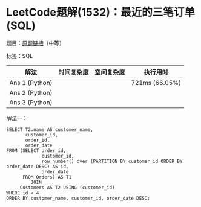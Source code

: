 # LeetCode题解(1532)：最近的三笔订单(SQL)

题目：[原题链接](https://leetcode-cn.com/problems/the-most-recent-three-orders/)（中等）

标签：SQL

| 解法           | 时间复杂度 | 空间复杂度 | 执行用时       |
| -------------- | ---------- | ---------- | -------------- |
| Ans 1 (Python) |            |            | 721ms (66.05%) |
| Ans 2 (Python) |            |            |                |
| Ans 3 (Python) |            |            |                |

解法一：

```mysql
SELECT T2.name AS customer_name,
       customer_id,
       order_id,
       order_date
FROM (SELECT order_id,
             customer_id,
             row_number() over (PARTITION BY customer_id ORDER BY order_date DESC) AS id,
             order_date
      FROM Orders) AS T1
         JOIN
     Customers AS T2 USING (customer_id)
WHERE id < 4
ORDER BY customer_name, customer_id, order_date DESC;
```